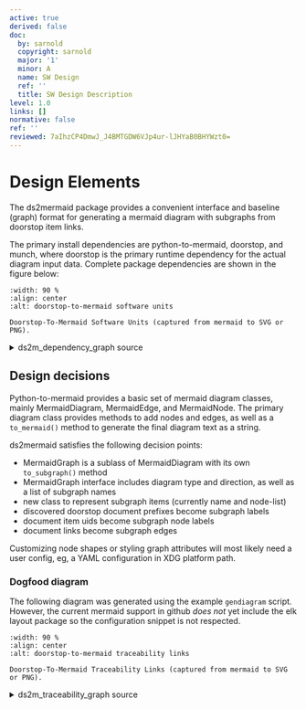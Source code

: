 ```yaml
---
active: true
derived: false
doc:
  by: sarnold
  copyright: sarnold
  major: '1'
  minor: A
  name: SW Design
  ref: ''
  title: SW Design Description
level: 1.0
links: []
normative: false
ref: ''
reviewed: 7aIhzCP4DmwJ_J4BMTGDW6VJp4ur-lJHYaB0BHYWzt0=
---
```


# Design Elements

The ds2mermaid package provides a convenient interface and baseline
(graph) format for generating a mermaid diagram with subgraphs from
doorstop item links.

The primary install dependencies are python-to-mermaid, doorstop, and
munch, where doorstop is the primary runtime dependency for the actual
diagram input data. Complete package dependencies are shown in the
figure below:

```{figure} assets/ds2m_dependency_graph.svg
:width: 90 %
:align: center
:alt: doorstop-to-mermaid software units

Doorstop-To-Mermaid Software Units (captured from mermaid to SVG or PNG).
```


<details>
  <summary>ds2m_dependency_graph source</summary>
  ds2mermaid dependency graph showing primary software units.

```
  graph TB
    subgraph id1[ds2mermaid Dependencies]
      subgraph id2[Python Packages]
        A(ds2mermaid)
        B(python-to-mermaid)
        C(munch)
        D{doorstop}
      end
    end
    A ==> B & C & D
    D -.-> A
```
</details>

## Design decisions

Python-to-mermaid provides a basic set of mermaid diagram classes, mainly
MermaidDiagram, MermaidEdge, and MermaidNode. The primary diagram class
provides methods to add nodes and edges, as well as a ``to_mermaid()``
method to generate the final diagram text as a string.

ds2mermaid satisfies the following decision points:

* MermaidGraph is a sublass of MermaidDiagram with its own ``to_subgraph()``
  method
* MermaidGraph interface includes diagram type and direction, as well as
  a list of subgraph names
* new class to represent subgraph items (currently name and node-list)
* discovered doorstop document prefixes become subgraph labels
* document item uids become subgraph node labels
* document links become subgraph edges

Customizing node shapes or styling graph attributes will most likely need
a user config, eg, a YAML configuration in XDG platform path.

### Dogfood diagram

The following diagram was generated using the example ``gendiagram``
script. However, the current mermaid support in github *does not* yet
include the elk layout package so the configuration snippet is not
respected.

```{figure} assets/ds2m_traceability_graph.svg
:width: 90 %
:align: center
:alt: doorstop-to-mermaid traceability links

Doorstop-To-Mermaid Traceability Links (captured from mermaid to SVG or PNG).
```

<details>
  <summary>ds2m_traceability_graph source</summary>
  ds2mermaid requirements traceability graph showing child links.

```mermaid
%%{
  init: {
    'theme': 'base',
    'flowchart': {
      'defaultRenderer': 'elk',
      'mergeEdges': false,
    }
  }
}%%

graph TB
  subgraph REQ
    REQ001["REQ001"]
    REQ002["REQ002"]
    REQ003["REQ003"]
    REQ004["REQ004"]
    REQ005["REQ005"]
    REQ006["REQ006"]
    REQ007["REQ007"]
  end
  subgraph TST
    TST001["TST001"]
    TST002["TST002"]
    TST003["TST003"]
    TST004["TST004"]
  end
  subgraph SDD
    SDD001["SDD001"]
    SDD002["SDD002"]
    SDD003["SDD003"]
  end
    TST002 ----> REQ002
    TST002 ----> REQ004
    TST003 ----> REQ003
    TST004 ----> REQ005
    TST004 ----> REQ006
    SDD002 ----> REQ002
    SDD002 ----> REQ003
    SDD002 ----> REQ004
    SDD003 ----> REQ007
```
</details>